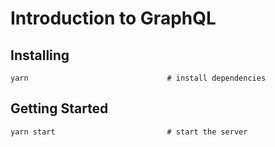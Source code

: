 # Introduction to GraphQL

## Installing
```
yarn                               # install dependencies
```

## Getting Started
```
yarn start                         # start the server
```
